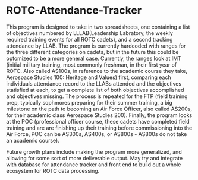 # ROTC-Attendance-Tracker

This program is designed to take in two spreadsheets, one containing a list of objectives numbered by LLLAB(Leadership Labratory, the weekly required training events for all ROTC cadets), and a second tracking attendance by LLAB. The program is currently hardcoded with ranges for the three different categories on cadets, but in the future this could be optomized to be a more general case. Currently, the ranges look at IMT (initial military training, most commonly freshman, in their first year of ROTC. Also called AS100s, in reference to the academic course they take, Aerospace Studies 100: Heritage and Values) first, comparing each individuals attendance record to the LLABs attended and the objectives statisfied at each, to get a complete list of both objectives accomplished and objectives missing. The process is repeated for the FTP (field training prep, typically sophmores preparing for their summer training, a big milestone on the path to becoming an Air Force Officer, also called AS200s, for their academic class Aerospace Studies 200). Finally, the program looks at the POC (professional officer course, these cadets have completed field training and are are finishing up their training before commissioning into the Air Force, POC can be AS300s, AS400s, or AS800s - AS800s do not take an academic course).

Future growth plans include making the program more generalized, and allowing for some sort of more deliverable output. May try and integrate with database for attendance tracker and front end to build out a whole ecosystem for ROTC data processing.
